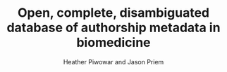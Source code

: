 ---
layout: grant
title: Open, complete, disambiguated database of authorship metadata in biomedicine
author: Heather Piwowar and Jason Priem
year: 2018
link: https://doi.org/10.6084/m9.figshare.6942872
funder: Wellcome Trust
program: Open Research Fund
status: unfunded
---